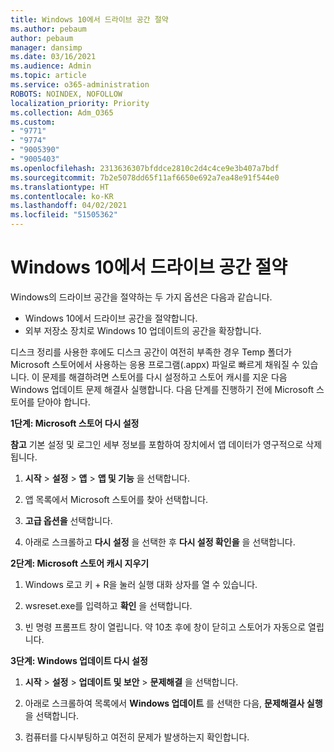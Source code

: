 ```yaml
---
title: Windows 10에서 드라이브 공간 절약
ms.author: pebaum
author: pebaum
manager: dansimp
ms.date: 03/16/2021
ms.audience: Admin
ms.topic: article
ms.service: o365-administration
ROBOTS: NOINDEX, NOFOLLOW
localization_priority: Priority
ms.collection: Adm_O365
ms.custom:
- "9771"
- "9774"
- "9005390"
- "9005403"
ms.openlocfilehash: 2313636307bfddce2810c2d4c4ce9e3b407a7bdf
ms.sourcegitcommit: 7b2e5078dd65f11af6650e692a7ea48e91f544e0
ms.translationtype: HT
ms.contentlocale: ko-KR
ms.lasthandoff: 04/02/2021
ms.locfileid: "51505362"
---
```

# <a name="free-up-drive-space-in-windows-10"></a>Windows 10에서 드라이브 공간 절약

Windows의 드라이브 공간을 절약하는 두 가지 옵션은 다음과 같습니다.

- Windows 10에서 드라이브 공간을 절약합니다.
- 외부 저장소 장치로 Windows 10 업데이트의 공간을 확장합니다.

디스크 정리를 사용한 후에도 디스크 공간이 여전히 부족한 경우 Temp 폴더가 Microsoft 스토어에서 사용하는 응용 프로그램(.appx) 파일로 빠르게 채워질 수 있습니다. 이 문제를 해결하려면 스토어를 다시 설정하고 스토어 캐시를 지운 다음 Windows 업데이트 문제 해결사 실행합니다. 다음 단계를 진행하기 전에 Microsoft 스토어를 닫아야 합니다.

**1단계: Microsoft 스토어 다시 설정**

**참고** 기본 설정 및 로그인 세부 정보를 포함하여 장치에서 앱 데이터가 영구적으로 삭제됩니다.

1. **시작** > **설정** > **앱** > **앱 및 기능** 을 선택합니다.

1. 앱 목록에서 Microsoft 스토어를 찾아 선택합니다.

1. **고급 옵션을** 선택합니다.

1. 아래로 스크롤하고 **다시 설정** 을 선택한 후 **다시 설정 확인을** 을 선택합니다.

**2단계: Microsoft 스토어 캐시 지우기**

1. Windows 로고 키 + R을 눌러 실행 대화 상자를 열 수 있습니다.

1. wsreset.exe를 입력하고 **확인** 을 선택합니다.

1. 빈 명령 프롬프트 창이 열립니다. 약 10초 후에 창이 닫히고 스토어가 자동으로 열립니다.

**3단계: Windows 업데이트 다시 설정**

1. **시작** > **설정** > **업데이트 및 보안** > **문제해결** 을 선택합니다.

1. 아래로 스크롤하여 목록에서 **Windows 업데이트** 를 선택한 다음, **문제해결사 실행** 을 선택합니다.

1. 컴퓨터를 다시부팅하고 여전히 문제가 발생하는지 확인합니다.


